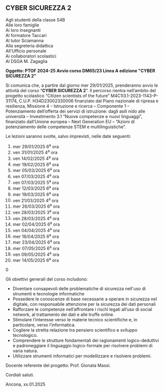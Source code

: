 ## CYBER SICUREZZA 2

Agli studenti della classe S4B<br />
Alle loro famiglie<br />
Ai loro insegnanti<br />
Al formatore Taccari<br />
Al tutor Sciamanna<br />
Alla segreteria didattica<br />
All'Ufficio personale<br />
Ai collaboratori scolastici<br />
Al DSGA M. Zagaglia<br />

**Oggetto: PTOF 2024-25 Avvio corso DM65/23 Linea A edizione "CYBER SICUREZZA 2"**

Si comunica che, a partire dal giorno mer 29/01/2025, prenderanno avvio le attività del corso “**CYBER SICUREZZA 2**”. Il percorso rientra nell’ambito del progetto scolastico “Citizen scientists of the future” M4C1I3.1-2023-1143-P-31174, C.U.P. H34D23002330006 finanziato dal Piano nazionale di ripresa e resilienza, Missione 4 – Istruzione e ricerca – Componente 1 – Potenziamento dell’offerta dei servizi di istruzione: dagli asili nido alle università – Investimento 3.1 “Nuove competenze e nuovi linguaggi”, finanziato dall’Unione europea – Next Generation EU – “Azioni di potenziamento delle competenze STEM e multilinguistiche”.

Le lezioni saranno svolte, salvo imprevisti, nelle date seguenti: 


1. mer 29/01/2025 6<sup>a</sup> ora
2. ven 31/01/2025 4<sup>a</sup> ora
3. ven 14/02/2025 4<sup>a</sup> ora
4. mer 19/02/2025 6<sup>a</sup> ora
5. mer 05/03/2025 6<sup>a</sup> ora
6. ven 07/03/2025 4<sup>a</sup> ora
7. ven 07/03/2025 5<sup>a</sup> ora
8. mer 12/03/2025 6<sup>a</sup> ora
9. mer 19/03/2025 6<sup>a</sup> ora
10. ven 21/03/2025 4<sup>a</sup> ora
11. mer 26/03/2025 6<sup>a</sup> ora
12. ven 28/03/2025 3<sup>a</sup> ora
13. ven 28/03/2025 4<sup>a</sup> ora
14. mer 02/04/2025 6<sup>a</sup> ora
15. ven 04/04/2025 4<sup>a</sup> ora
16. mer 16/04/2025 6<sup>a</sup> ora
17. mer 23/04/2025 6<sup>a</sup> ora
18. mer 07/05/2025 6<sup>a</sup> ora
19. ven 09/05/2025 4<sup>a</sup> ora
20. mer 14/05/2025 6<sup>a</sup> ora


0

Gli obiettivi generali del corso includono:

- Diventare consapevoli delle problematiche di sicurezza nell'uso di strumenti e tecnologie informatiche
- Possedere le conoscenze di base necessarie a operare in sicurezza nel digitale, con responsabile attenzione per la sicurezza dei dati personali
- Rafforzare le competenze nell’affrontare i rischi legati all’uso di social network, al trattamento dei dati e alle truffe online.
- Stimolare l’interesse verso le materie tecnico scientifiche e, in particolare, verso l’informatica.
- Cogliere la stretta relazione tra pensiero scientifico e sviluppo tecnologico.
- Comprendere le strutture fondamentali dei ragionamenti logico-deduttivi e padroneggiare il linguaggio logico-formale per risolvere problemi di varia natura.
- Utilizzare strumenti informatici per modellizzare e risolvere problemi.

Docente referente del progetto: Prof. Gionata Massi.

Cordiali saluti.

Ancona, xx.01.2025

